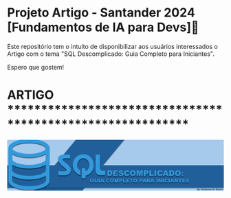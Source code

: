 # Projeto Artigo - Santander 2024 [Fundamentos de IA para Devs]📖

Este repositório tem o intuito de disponibilizar aos usuários interessados o Artigo com o tema "SQL Descomplicado: Guia Completo para Iniciantes".

Espero que gostem!

# ARTIGO ***********************************************************
![Artigo](Artigo.png)

